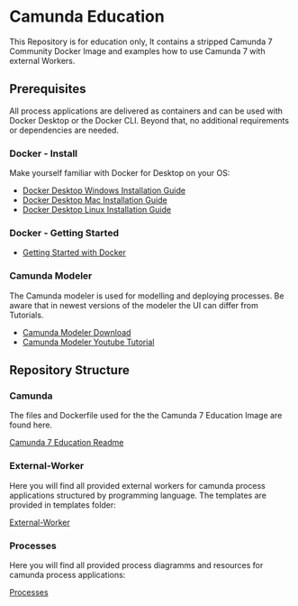 # Camunda Education

This Repository is for education only, It contains a stripped Camunda 7 Community Docker Image and examples how to use Camunda 7 with external Workers.

## Prerequisites

All process applications are delivered as containers and can be used with Docker Desktop or the Docker CLI. Beyond that, no additional requirements or dependencies are needed.

### Docker - Install

Make yourself familiar with Docker for Desktop on your OS:

- [Docker Desktop Windows Installation Guide](https://docs.docker.com/desktop/setup/install/windows-install/)
- [Docker Desktop Mac Installation Guide](https://docs.docker.com/desktop/setup/install/mac-install/)
- [Docker Desktop Linux Installation Guide](https://docs.docker.com/desktop/setup/install/linux/)

### Docker - Getting Started

- [Getting Started with Docker](https://www.docker.com/blog/getting-started-with-docker-desktop/)

### Camunda Modeler

The Camunda modeler is used for modelling and deploying processes. Be aware that in newest versions of the modeler the UI can differ from Tutorials.


- [Camunda Modeler Download](https://camunda.com/de/download/modeler/)
- [Camunda Modeler Youtube Tutorial](https://www.youtube.com/watch?v=J_ut6-7GUkQ)

## Repository Structure

### Camunda

The files and Dockerfile used for the the Camunda 7 Education Image are found here.

[Camunda 7 Education Readme](camunda)

### External-Worker

Here you will find all provided external workers for camunda process applications structured by programming language. The templates are provided in templates folder:

[External-Worker](external-worker)

### Processes

Here you will find all provided process diagramms and resources for camunda process applications:

[Processes](processes)

 